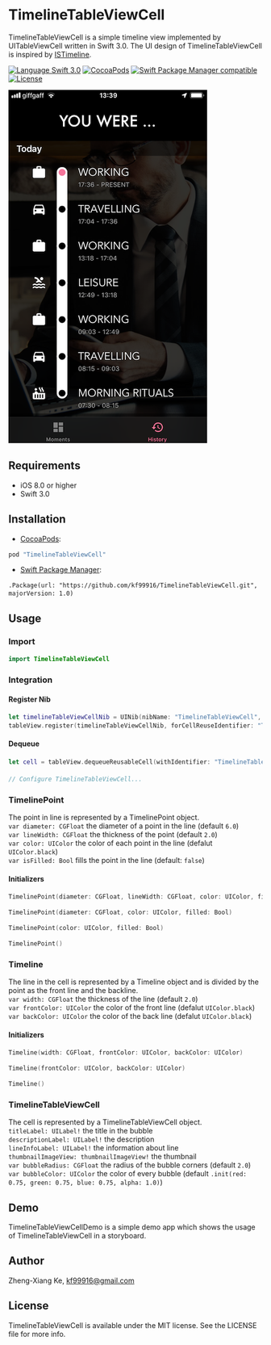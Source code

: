 # TimelineTableViewCell

TimelineTableViewCell is a simple timeline view implemented by UITableViewCell written in Swift 3.0. The UI design of TimelineTableViewCell is inspired by [ISTimeline](https://github.com/instant-solutions/ISTimeline).

[![Language Swift 3.0](https://img.shields.io/badge/Language-Swift%203.0-orange.svg?style=flat)](https://swift.org)
[![CocoaPods](https://img.shields.io/cocoapods/v/TimelineTableViewCell.svg)](#cocoapods)
[![Swift Package Manager compatible](https://img.shields.io/badge/Swift%20Package%20Manager-compatible-brightgreen.svg)](https://github.com/apple/swift-package-manager)
[![License](https://img.shields.io/github/license/kf99916/TimelineTableViewCell.svg)](LICENSE)

![TimelineTableViewCell](/screenshots/timelineTableView.png "TimelineTableViewCell")

## Requirements

- iOS 8.0 or higher
- Swift 3.0

## Installation

- [CocoaPods](http://cocoapods.org/):

```ruby
pod "TimelineTableViewCell"
```

- [Swift Package Manager](https://swift.org/package-manager/):

```
.Package(url: "https://github.com/kf99916/TimelineTableViewCell.git", majorVersion: 1.0)
```

## Usage

### Import

```swift
import TimelineTableViewCell
```

### Integration

#### Register Nib

```swift
let timelineTableViewCellNib = UINib(nibName: "TimelineTableViewCell", bundle: Bundle(for: TimelineTableViewCell.self))
tableView.register(timelineTableViewCellNib, forCellReuseIdentifier: "TimelineTableViewCell")
```

#### Dequeue

```swift
let cell = tableView.dequeueReusableCell(withIdentifier: "TimelineTableViewCell", for: indexPath) as! TimelineTableViewCell

// Configure TimelineTableViewCell...
```

### TimelinePoint

The point in line is represented by a TimelinePoint object.  
`var diameter: CGFloat` the diameter of a point in the line (default `6.0`)  
`var lineWidth: CGFloat` the thickness of the point (default `2.0`)  
`var color: UIColor` the color of each point in the line (defalut `UIColor.black`)  
`var isFilled: Bool` fills the point in the line (default: `false`)

#### Initializers

```swift
TimelinePoint(diameter: CGFloat, lineWidth: CGFloat, color: UIColor, filled: Bool)
```

```swift
TimelinePoint(diameter: CGFloat, color: UIColor, filled: Bool)
```

```swift
TimelinePoint(color: UIColor, filled: Bool)
```

```swift
TimelinePoint()
```

### Timeline

The line in the cell is represented by a Timeline object and is divided by the point as the front line and the backline.  
`var width: CGFloat` the thickness of the line (default `2.0`)  
`var frontColor: UIColor` the color of the front line (defalut `UIColor.black`)  
`var backColor: UIColor` the color of the back line (defalut `UIColor.black`)

#### Initializers

```swift
Timeline(width: CGFloat, frontColor: UIColor, backColor: UIColor)
```

```swift
Timeline(frontColor: UIColor, backColor: UIColor)
```

```swift
Timeline()
```

### TimelineTableViewCell

The cell is represented by a TimelineTableViewCell object.  
`titleLabel: UILabel!` the title in the bubble  
`descriptionLabel: UILabel!` the description  
`lineInfoLabel: UILabel!` the information about line  
`thumbnailImageView: thumbnailImageView!` the thumbnail  
`var bubbleRadius: CGFloat` the radius of the bubble corners (default `2.0`)  
`var bubbleColor: UIColor` the color of every bubble (default `.init(red: 0.75, green: 0.75, blue: 0.75, alpha: 1.0)`)

## Demo

TimelineTableViewCellDemo is a simple demo app which shows the usage of TimelineTableViewCell in a storyboard.

## Author

Zheng-Xiang Ke, kf99916@gmail.com

## License

TimelineTableViewCell is available under the MIT license. See the LICENSE file for more info.

